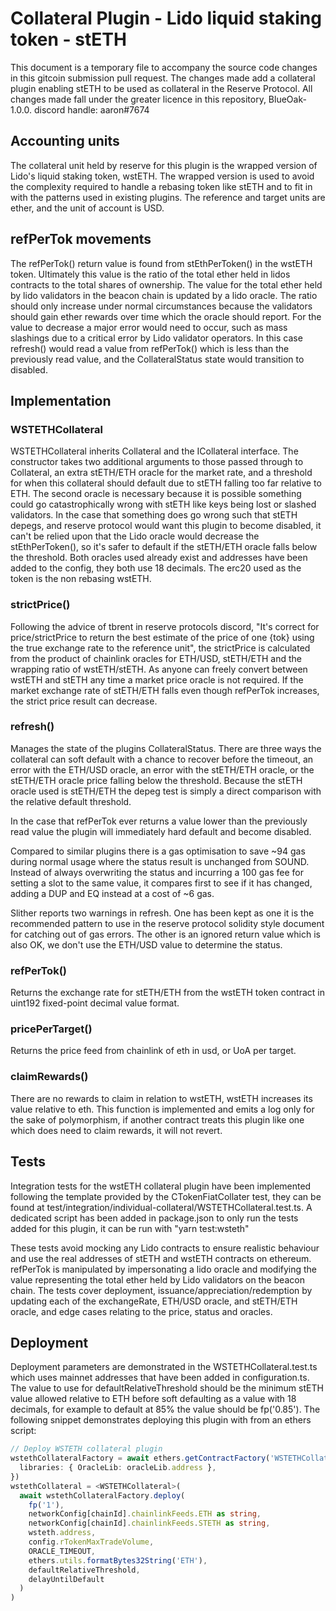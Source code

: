 # Collateral Plugin - Lido liquid staking token - stETH

This document is a temporary file to accompany the source code changes in this gitcoin submission pull request. The
changes made add a collateral plugin enabling stETH to be used as collateral in the Reserve Protocol. All changes made
fall under the greater licence in this repository, BlueOak-1.0.0.
discord handle: aaron#7674

## Accounting units

The collateral unit held by reserve for this plugin is the wrapped version of Lido's liquid staking token, wstETH. The
wrapped version is used to avoid the complexity required to handle a rebasing token like stETH and to fit in with the
patterns used in existing plugins. The reference and target units are ether, and the unit of account is USD.

## refPerTok movements

The refPerTok() return value is found from stEthPerToken() in the wstETH token. Ultimately this value is the ratio of
the total ether held in lidos contracts to the total shares of ownership. The value for the total ether held by lido
validators in the beacon chain is updated by a lido oracle. The ratio should only increase under normal circumstances
because the validators should gain ether rewards over time which the oracle should report. For the value to decrease a
major error would need to occur, such as mass slashings due to a critical error by Lido validator operators. In this
case refresh() would read a value from refPerTok() which is less than the previously read value, and the
CollateralStatus state would transition to disabled.

## Implementation

### WSTETHCollateral

WSTETHCollateral inherits Collateral and the ICollateral interface. The constructor takes two additional arguments to
those passed through to Collateral, an extra stETH/ETH oracle for the market rate, and a threshold for when this
collateral should default due to stETH falling too far relative to ETH. The second oracle is necessary because it is
possible something could go catastrophically wrong with stETH like keys being lost or slashed validators. In the case
that something does go wrong such that stETH depegs, and reserve protocol would want this plugin to become disabled, it
can't be relied upon that the Lido oracle would decrease the stEthPerToken(), so it's safer to default if the
stETH/ETH oracle falls below the threshold. Both oracles used already exist and addresses have been added to the config,
they both use 18 decimals. The erc20 used as the token is the non rebasing wstETH.

### strictPrice()

Following the advice of tbrent in reserve protocols discord, "It's correct for price/strictPrice to return the best
estimate of the price of one {tok} using the true exchange rate to the reference unit", the strictPrice is calculated
from the product of chainlink oracles for ETH/USD, stETH/ETH and the wrapping ratio of wstETH/stETH. As anyone can
freely convert between wstETH and stETH any time a market price oracle is not required. If the market exchange rate of
stETH/ETH falls even though refPerTok increases, the strict price result can decrease.

### refresh()

Manages the state of the plugins CollateralStatus. There are three ways the collateral can soft default with a chance to
recover before the timeout, an error with the ETH/USD oracle, an error with the stETH/ETH oracle, or the stETH/ETH
oracle price falling below the threshold. Because the stETH oracle used is stETH/ETH the depeg test is simply a direct
comparison with the relative default threshold.

In the case that refPerTok ever returns a value lower than the previously read value the plugin will immediately hard
default and become disabled.

Compared to similar plugins there is a gas optimisation to save ~94 gas during normal usage where the status result is
unchanged from SOUND. Instead of always overwriting the status and incurring a 100 gas fee for setting a slot to the
same value, it compares first to see if it has changed, adding a DUP and EQ instead at a cost of ~6 gas.

Slither reports two warnings in refresh. One has been kept as one it is the recommended pattern to use in the reserve
protocol solidity style document for catching out of gas errors. The other is an ignored return value which is also OK,
we don't use the ETH/USD value to determine the status.

### refPerTok()

Returns the exchange rate for stETH/ETH from the wstETH token contract in uint192 fixed-point decimal value format.

### pricePerTarget()

Returns the price feed from chainlink of eth in usd, or UoA per target.

### claimRewards()

There are no rewards to claim in relation to wstETH, wstETH increases its value relative to eth. This function is
implemented and emits a log only for the sake of polymorphism, if another contract treats this plugin like one which
does need to claim rewards, it will not revert.

## Tests

Integration tests for the wstETH collateral plugin have been implemented following the template provided by the
CTokenFiatCollater test, they can be found at test/integration/individual-collateral/WSTETHCollateral.test.ts. A
dedicated script has been added in package.json to only run the tests added for this plugin, it can be run with "yarn
test:wsteth"

These tests avoid mocking any Lido contracts to ensure realistic behaviour and use the real addresses of
stETH and wstETH contracts on ethereum. refPerTok is manipulated by impersonating a lido oracle and modifying the value
representing the total ether held by Lido validators on the beacon chain. The tests
cover deployment, issuance/appreciation/redemption by updating each of the exchangeRate, ETH/USD oracle, and stETH/ETH
oracle, and edge cases relating to the price, status and oracles.

## Deployment

Deployment parameters are demonstrated in the WSTETHCollateral.test.ts which uses mainnet addresses that have been added
in configuration.ts. The value to use for defaultRelativeThreshold should be the minimum stETH value allowed relative to
ETH before soft defaulting as a value with 18 decimals, for example to default at 85% the value should be fp('0.85').
The following snippet demonstrates deploying this plugin with from an ethers script:

```typescript
// Deploy WSTETH collateral plugin
wstethCollateralFactory = await ethers.getContractFactory('WSTETHCollateral', {
  libraries: { OracleLib: oracleLib.address },
})
wstethCollateral = <WSTETHCollateral>(
  await wstethCollateralFactory.deploy(
    fp('1'),
    networkConfig[chainId].chainlinkFeeds.ETH as string,
    networkConfig[chainId].chainlinkFeeds.STETH as string,
    wsteth.address,
    config.rTokenMaxTradeVolume,
    ORACLE_TIMEOUT,
    ethers.utils.formatBytes32String('ETH'),
    defaultRelativeThreshold,
    delayUntilDefault
  )
)
```
